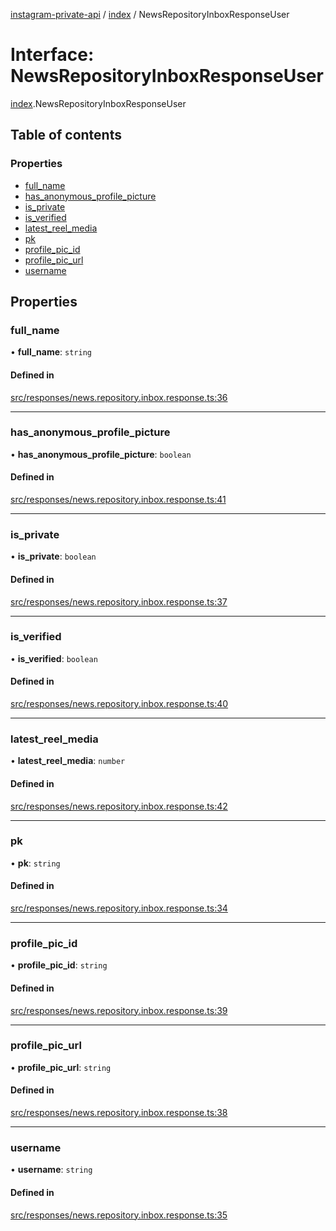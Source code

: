 [instagram-private-api](../../README.md) / [index](../../modules/index.md) / NewsRepositoryInboxResponseUser

# Interface: NewsRepositoryInboxResponseUser

[index](../../modules/index.md).NewsRepositoryInboxResponseUser

## Table of contents

### Properties

- [full\_name](NewsRepositoryInboxResponseUser.md#full_name)
- [has\_anonymous\_profile\_picture](NewsRepositoryInboxResponseUser.md#has_anonymous_profile_picture)
- [is\_private](NewsRepositoryInboxResponseUser.md#is_private)
- [is\_verified](NewsRepositoryInboxResponseUser.md#is_verified)
- [latest\_reel\_media](NewsRepositoryInboxResponseUser.md#latest_reel_media)
- [pk](NewsRepositoryInboxResponseUser.md#pk)
- [profile\_pic\_id](NewsRepositoryInboxResponseUser.md#profile_pic_id)
- [profile\_pic\_url](NewsRepositoryInboxResponseUser.md#profile_pic_url)
- [username](NewsRepositoryInboxResponseUser.md#username)

## Properties

### full\_name

• **full\_name**: `string`

#### Defined in

[src/responses/news.repository.inbox.response.ts:36](https://github.com/Nerixyz/instagram-private-api/blob/0e0721c/src/responses/news.repository.inbox.response.ts#L36)

___

### has\_anonymous\_profile\_picture

• **has\_anonymous\_profile\_picture**: `boolean`

#### Defined in

[src/responses/news.repository.inbox.response.ts:41](https://github.com/Nerixyz/instagram-private-api/blob/0e0721c/src/responses/news.repository.inbox.response.ts#L41)

___

### is\_private

• **is\_private**: `boolean`

#### Defined in

[src/responses/news.repository.inbox.response.ts:37](https://github.com/Nerixyz/instagram-private-api/blob/0e0721c/src/responses/news.repository.inbox.response.ts#L37)

___

### is\_verified

• **is\_verified**: `boolean`

#### Defined in

[src/responses/news.repository.inbox.response.ts:40](https://github.com/Nerixyz/instagram-private-api/blob/0e0721c/src/responses/news.repository.inbox.response.ts#L40)

___

### latest\_reel\_media

• **latest\_reel\_media**: `number`

#### Defined in

[src/responses/news.repository.inbox.response.ts:42](https://github.com/Nerixyz/instagram-private-api/blob/0e0721c/src/responses/news.repository.inbox.response.ts#L42)

___

### pk

• **pk**: `string`

#### Defined in

[src/responses/news.repository.inbox.response.ts:34](https://github.com/Nerixyz/instagram-private-api/blob/0e0721c/src/responses/news.repository.inbox.response.ts#L34)

___

### profile\_pic\_id

• **profile\_pic\_id**: `string`

#### Defined in

[src/responses/news.repository.inbox.response.ts:39](https://github.com/Nerixyz/instagram-private-api/blob/0e0721c/src/responses/news.repository.inbox.response.ts#L39)

___

### profile\_pic\_url

• **profile\_pic\_url**: `string`

#### Defined in

[src/responses/news.repository.inbox.response.ts:38](https://github.com/Nerixyz/instagram-private-api/blob/0e0721c/src/responses/news.repository.inbox.response.ts#L38)

___

### username

• **username**: `string`

#### Defined in

[src/responses/news.repository.inbox.response.ts:35](https://github.com/Nerixyz/instagram-private-api/blob/0e0721c/src/responses/news.repository.inbox.response.ts#L35)
